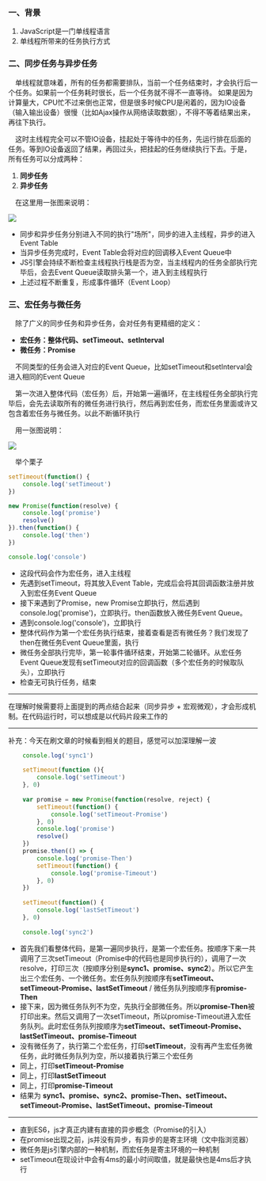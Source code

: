 ### 一、背景
1. JavaScript是一门单线程语言  
2. 单线程所带来的任务执行方式

### 二、同步任务与异步任务
&ensp;&ensp;单线程就意味着，所有的任务都需要排队，当前一个任务结束时，才会执行后一个任务。如果前一个任务耗时很长，后一个任务就不得不一直等待。
如果是因为计算量大，CPU忙不过来倒也正常，但是很多时候CPU是闲着的，因为IO设备（输入输出设备）很慢（比如Ajax操作从网络读取数据），不得不等着结果出来，再往下执行。

&ensp;&ensp;这时主线程完全可以不管IO设备，挂起处于等待中的任务，先运行排在后面的任务。等到IO设备返回了结果，再回过头，把挂起的任务继续执行下去。于是，所有任务可以分成两种：
1. **同步任务**
2. **异步任务**  

&ensp;&ensp;在这里用一张图来说明：


![](https://user-gold-cdn.xitu.io/2019/4/9/16a0289111b524d3?w=395&h=556&f=png&s=13875)
- 同步和异步任务分别进入不同的执行"场所"，同步的进入主线程，异步的进入Event Table
- 当异步任务完成时，Event Table会将对应的回调移入Event Queue中
- JS引擎会持续不断检查主线程执行栈是否为空，当主线程内的任务全部执行完毕后，会去Event Queue读取排头第一个，进入到主线程执行
- 上述过程不断重复，形成事件循环（Event Loop）

### 三、宏任务与微任务
&ensp;&ensp;除了广义的同步任务和异步任务，会对任务有更精细的定义：
- **宏任务：整体代码、setTimeout、setInterval**
- **微任务：Promise**  

&ensp;&ensp;不同类型的任务会进入对应的Event Queue，比如setTimeout和setInterval会进入相同的Event Queue

&ensp;&ensp;第一次进入整体代码（宏任务）后，开始第一遍循环，在主线程任务全部执行完毕后，会先去读取所有的微任务进行执行，然后再到宏任务，而宏任务里面或许又包含着宏任务与微任务。以此不断循环执行

&ensp;&ensp;用一张图说明：

![](https://user-gold-cdn.xitu.io/2019/4/9/16a02a397a4dda40?w=473&h=488&f=png&s=13305)

&ensp;&ensp;举个栗子
```javascript
setTimeout(function() {
    console.log('setTimeout')
})

new Promise(function(resolve) {
    console.log('promise')
    resolve()
}).then(function() {
    console.log('then')
})

console.log('console')
```
- 这段代码会作为宏任务，进入主线程
- 先遇到setTimeout，将其放入Event Table，完成后会将其回调函数注册并放入到宏任务Event Queue
- 接下来遇到了Promise，new Promise立即执行，然后遇到console.log('promise')，立即执行。then函数放入微任务Event Queue。
- 遇到console.log('console')，立即执行
- 整体代码作为第一个宏任务执行结束，接着查看是否有微任务？我们发现了then在微任务Event Queue里面，执行
- 微任务全部执行完毕，第一轮事件循环结束，开始第二轮循环。从宏任务Event Queue发现有setTimeout对应的回调函数（多个宏任务的时候取队头），立即执行
- 检查无可执行任务，结束
-----------

在理解时候需要将上面提到的两点结合起来（同步异步 + 宏观微观），才会形成机制。在代码运行时，可以想成是以代码片段来工作的

-----------
补充：今天在刷文章的时候看到相关的题目，感觉可以加深理解一波
```javascript
    console.log('sync1')
    
    setTimeout(function (){
        console.log('setTimeout')
    }, 0)
    
    var promise = new Promise(function(resolve, reject) {
        setTimeout(function() {
            console.log('setTimeout-Promise')
        }, 0)
        console.log('promise')
        resolve()
    })
    promise.then(() => {
        console.log('promise-Then')
        setTimeout(function() {
            console.log('promise-Timeout')
        }, 0)
    })
    
    setTimeout(function() {
        console.log('lastSetTimeout')
    }, 0)
    
    console.log('sync2')
```

- 首先我们看整体代码，是第一遍同步执行，是第一个宏任务。按顺序下来一共调用了三次setTimeout（Promise中的代码也是同步执行的），调用了一次resolve，打印三次（按顺序分别是**sync1、promise、sync2**）。所以它产生出三个宏任务、一个微任务。宏任务队列按顺序有**setTimeout、setTimeout-Promise、lastSetTimeout** / 微任务队列按顺序有**promise-Then**
- 接下来，因为微任务队列不为空，先执行全部微任务。所以**promise-Then**被打印出来。然后又调用了一次setTimeout，所以promise-Timeout进入宏任务队列。此时宏任务队列按顺序为**setTimeout、setTimeout-Promise、lastSetTimeout、promise-Timeout**
- 没有微任务了，执行第二个宏任务，打印**setTimeout**，没有再产生宏任务微任务，此时微任务队列为空，所以接着执行第三个宏任务
- 同上，打印**setTimeout-Promise**
- 同上，打印**lastSetTimeout**
- 同上，打印**promise-Timeout**
- 结果为 **sync1、promise、sync2、promise-Then、setTimeout、setTimeout-Promise、lastSetTimeout、promise-Timeout**

--------

- 直到ES6，js才真正内建有直接的异步概念（Promise的引入）
- 在promise出现之前，js并没有异步，有异步的是寄主环境（文中指浏览器）
- 微任务是js引擎内部的一种机制，而宏任务是寄主环境的一种机制
- setTimeout在现设计中会有4ms的最小时间取值，就是最快也是4ms后才执行
